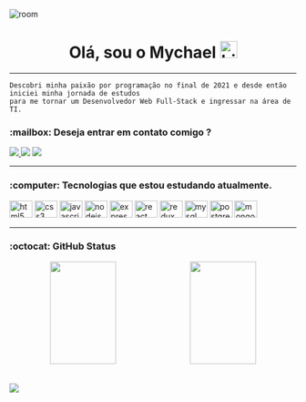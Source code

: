 ![room](https://user-images.githubusercontent.com/88352644/174497005-f9521f5c-2dfa-4e58-a248-f2667ea0e5ec.gif)

<h1 align="center" >Olá, sou o Mychael <img src="https://user-images.githubusercontent.com/1303154/88677602-1635ba80-d120-11ea-84d8-d263ba5fc3c0.gif" width="30" alt="hi"> </h1>

<hr>

```
Descobri minha paixão por programação no final de 2021 e desde então iniciei minha jornada de estudos
para me tornar um Desenvolvedor Web Full-Stack e ingressar na área de TI.
```

<h3>:mailbox: Deseja entrar em contato comigo ?</h3>


<div style="display: inline-block">
   <a href="https://www.linkedin.com/in/mychael-dourado-8b5543239" target="_blank">
  <img src="https://img.shields.io/badge/-LinkedIn-%230077B5?style=for-the-badge&logo=linkedin&logoColor=white"
  </a> 
  <a href="mailto:devmychael@gmail.com"><img src="https://img.shields.io/badge/-Gmail-%23333?style=for-the-badge&logo=gmail&logoColor=white"/></a>
  <a href="https://www.instagram.com/ydev_mychael" 
  target="_blank"><img src="https://img.shields.io/badge/-Instagram-%23E4405F?style=for-the-badge&logo=instagram&logoColor=white">
  </a>
</div>
<hr>

<h3>:computer: Tecnologias que estou estudando atualmente.</h3>

<div style="display: inline-block">
  
  <img alt="html5" width="40" height="30" src="https://cdn.jsdelivr.net/gh/devicons/devicon/icons/html5/html5-original.svg" />
  
  <img alt="css3" width="40" height="30" src="https://cdn.jsdelivr.net/gh/devicons/devicon/icons/css3/css3-original.svg" />      
  
  <img alt="javascript" width="40" height="30" src="https://cdn.jsdelivr.net/gh/devicons/devicon/icons/javascript/javascript-original.svg" />
  
  <img alt="nodejs" width="40" height="30" src="https://cdn.jsdelivr.net/gh/devicons/devicon/icons/nodejs/nodejs-original.svg" />  

  <img alt="expressjs" width="40" height="30" src="https://cdn.jsdelivr.net/gh/devicons/devicon/icons/express/express-original.svg" />
    
  <img alt="react" width="40" height="30" src="https://cdn.jsdelivr.net/gh/devicons/devicon/icons/react/react-original.svg" />
  
  <img alt="redux" width="40" height="30" src="https://cdn.jsdelivr.net/gh/devicons/devicon/icons/redux/redux-original.svg" />
   
  <img alt="mysql" width="40" height="30" src="https://cdn.jsdelivr.net/gh/devicons/devicon/icons/mysql/mysql-original.svg" />
  
  <img alt="postgree" width="40" height="30" src="https://cdn.jsdelivr.net/gh/devicons/devicon/icons/postgresql/postgresql-original.svg" />          
  
  <img alt="mongodb" width="40" height="30" src="https://cdn.jsdelivr.net/gh/devicons/devicon/icons/mongodb/mongodb-original.svg" />
                 
</div>
<hr>
  
  
 <h3>:octocat: GitHub Status</h3>
   
 <div align="center">
   
  <img height="180" width="48%" src="https://github-readme-stats.vercel.app/api?username=yMychaell&show_icons=true&theme=midnight-purple&include_all_commits=false&count_private=true"/>
   
  <img height="180" width="48%" src="https://github-readme-stats.vercel.app/api/top-langs/?username=yMychaell&layout=compact&langs_count=10&theme=midnight-purple">
   
 </div>
   
   <br>
   
![](https://komarev.com/ghpvc/?username=yMychaell&style=for-the-badge&label=PROFILE+VIEWS&color=blueviolet)
